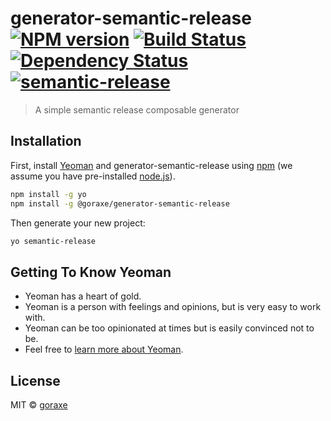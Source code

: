 # generator-semantic-release [![NPM version][npm-image]][npm-url] [![Build Status][travis-image]][travis-url] [![Dependency Status][daviddm-image]][daviddm-url] [![semantic-release](https://img.shields.io/badge/%20%20%F0%9F%93%A6%F0%9F%9A%80-semantic--release-e10079.svg)](https://github.com/semantic-release/semantic-release)

> A simple semantic release composable generator

## Installation

First, install [Yeoman](http://yeoman.io) and generator-semantic-release using [npm](https://www.npmjs.com/) (we assume you have pre-installed [node.js](https://nodejs.org/)).

```bash
npm install -g yo
npm install -g @goraxe/generator-semantic-release
```

Then generate your new project:

```bash
yo semantic-release
```

## Getting To Know Yeoman

 * Yeoman has a heart of gold.
 * Yeoman is a person with feelings and opinions, but is very easy to work with.
 * Yeoman can be too opinionated at times but is easily convinced not to be.
 * Feel free to [learn more about Yeoman](http://yeoman.io/).

## License

MIT © [goraxe]()


[npm-image]: https://badge.fury.io/js/generator-semantic-release.svg
[npm-url]: https://npmjs.org/package/@goraxe/generator-semantic-release
[travis-image]: https://travis-ci.com/goraxe/generator-semantic-release.svg?branch=master
[travis-url]: https://travis-ci.com/goraxe/generator-semantic-release
[daviddm-image]: https://david-dm.org/goraxe/generator-semantic-release.svg?theme=shields.io
[daviddm-url]: https://david-dm.org/goraxe/generator-semantic-release

